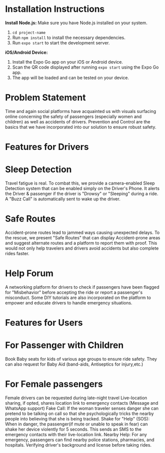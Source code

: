 # Installation Instructions

**Install Node.js:** Make sure you have Node.js installed on your system.

1. `cd project-name`
2. Run `npm install` to install the necessary dependencies.
3. Run `expo start` to start the development server.

**iOS/Android Device:**

1. Install the Expo Go app on your iOS or Android device.
2. Scan the QR code displayed after running `expo start` using the Expo Go app.
3. The app will be loaded and can be tested on your device.

# Problem Statement
Time and again social platforms have acquainted us with visuals surfacing online concerning the safety of passengers (especially women and children) as well as accidents of drivers.
Prevention and Control are the basics that we have incorporated into our solution to ensure robust safety.

# Features for Drivers
# Sleep Detection
Travel fatigue is real. To combat this, we provide a camera-enabled Sleep Detection system that can be enabled simply on the Driver's Phone. It alerts the Driver & passenger if the driver is "Drowsy" or "Sleeping" during a ride. A "Buzz Call" is automatically sent to wake up the driver.

# Safe Routes
Accident-prone routes lead to jammed ways causing unexpected delays. To the rescue, we present "Safe Routes" that can display Accident-prone areas and suggest alternate routes and a platform to report them with proof. This would not only help travelers and drivers avoid accidents but also complete rides faster.

# Help Forum
A networking platform for drivers to check if passengers have been flagged for "Misbehavior" before accepting the ride or report a passenger's misconduct. Some DIY tutorials are also incorporated on the platform to empower and educate drivers to handle emergency situations.

# Features for Users
# For Passenger with Children
Book Baby seats for kids of various age groups to ensure ride safety. They can also request for Baby Aid (band-aids, Antiseptics for injury,etc.)

# For Female passengers
Female drivers can be requested during late-night travel
Live-location sharing, if opted, shares location link to emergency contacts (Message and WhatsApp support)
Fake Call: If the woman traveler senses danger she can pretend to be talking on call so that she psychologically tricks the nearby people into believing that she is being tracked.
Shake for "Help" (SOS): When in danger, the passenger(if mute or unable to speak in fear) can shake her device violently for 5 seconds. This sends an SMS to the emergency contacts with their live-location link.
Nearby Help: For any emergency, passengers can find nearby police stations, pharmacies, and hospitals.
Verifying driver's background and license before taking rides.
